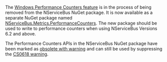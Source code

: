 The [Windows Performance Counters feature](/monitoring/metrics/performance-counters.md) is in the process of being removed from the NServiceBus NuGet package. It is now available as a separate NuGet package named [NServiceBus.Metrics.PerformanceCounters](https://www.nuget.org/packages/NServiceBus.Metrics.PerformanceCounters/). The new package should be used to write to performance counters when using NServiceBus Versions 6.2 and above.

The Performance Counters APIs in the NServiceBus NuGet package have been marked as [obsolete with warning](https://msdn.microsoft.com/en-us/library/system.obsoleteattribute.aspx) and can still be used by suppressing the [CS0618 warning](https://docs.microsoft.com/en-us/dotnet/csharp/language-reference/compiler-messages/cs0618).